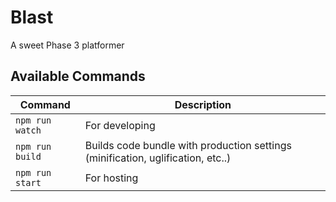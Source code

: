 # Blast

A sweet Phase 3 platformer

## Available Commands

| Command | Description |
|---------|-------------|
| `npm run watch` | For developing |
| `npm run build` | Builds code bundle with production settings (minification, uglification, etc..) |
| `npm run start` | For hosting |